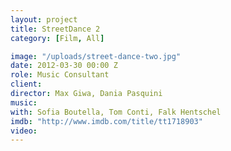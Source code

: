 ```yaml
---
layout: project
title: StreetDance 2
category: [Film, All]

image: "/uploads/street-dance-two.jpg"
date: 2012-03-30 00:00 Z
role: Music Consultant
client: 
director: Max Giwa, Dania Pasquini
music: 
with: Sofia Boutella, Tom Conti, Falk Hentschel
imdb: "http://www.imdb.com/title/tt1718903"
video: 
---
```



